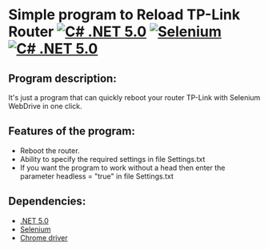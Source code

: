 # Simple program to Reload TP-Link Router [![C# .NET 5.0](https://img.shields.io/badge/C%23-.NET%205.0-blueviolet)](https://dotnet.microsoft.com/en-us/download/dotnet/5.0) [![Selenium](https://img.shields.io/badge/C%23-Selenium-brightgreen)](https://www.selenium.dev/) [![C# .NET 5.0](https://img.shields.io/badge/Chrome-Chrome%20Driver-orange)](https://chromedriver.storage.googleapis.com/index.html?path=96.0.4664.45/)
## Program description:
It's just a program that can quickly reboot your router TP-Link with Selenium WebDrive in one click.
## Features of the program:
   - Reboot the router.
   - Ability to specify the required settings in file Settings.txt
   - If you want the program to work without a head then enter the parameter headless = "true" in file Settings.txt
## Dependencies:
* [.NET 5.0](https://dotnet.microsoft.com/en-us/download/dotnet/5.0)
* [Selenium](https://www.selenium.dev/)
* [Chrome driver](https://chromedriver.storage.googleapis.com/index.html?path=96.0.4664.45/)
